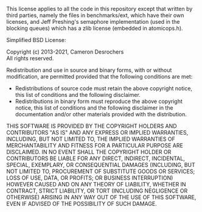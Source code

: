 This license applies to all the code in this repository except that written by third
parties, namely the files in benchmarks/ext, which have their own licenses, and Jeff
Preshing's semaphore implementation (used in the blocking queues) which has a zlib
license (embedded in atomicops.h).

Simplified BSD License:

Copyright (c) 2013-2021, Cameron Desrochers  
All rights reserved.

Redistribution and use in source and binary forms, with or without modification,
are permitted provided that the following conditions are met:

- Redistributions of source code must retain the above copyright notice, this list of
conditions and the following disclaimer.
- Redistributions in binary form must reproduce the above copyright notice, this list of
conditions and the following disclaimer in the documentation and/or other materials
provided with the distribution.

THIS SOFTWARE IS PROVIDED BY THE COPYRIGHT HOLDERS AND CONTRIBUTORS "AS IS" AND ANY
EXPRESS OR IMPLIED WARRANTIES, INCLUDING, BUT NOT LIMITED TO, THE IMPLIED WARRANTIES OF
MERCHANTABILITY AND FITNESS FOR A PARTICULAR PURPOSE ARE DISCLAIMED. IN NO EVENT SHALL
THE COPYRIGHT HOLDER OR CONTRIBUTORS BE LIABLE FOR ANY DIRECT, INDIRECT, INCIDENTAL,
SPECIAL, EXEMPLARY, OR CONSEQUENTIAL DAMAGES (INCLUDING, BUT NOT LIMITED TO, PROCUREMENT
OF SUBSTITUTE GOODS OR SERVICES; LOSS OF USE, DATA, OR PROFITS; OR BUSINESS INTERRUPTION)
HOWEVER CAUSED AND ON ANY THEORY OF LIABILITY, WHETHER IN CONTRACT, STRICT LIABILITY, OR
TORT (INCLUDING NEGLIGENCE OR OTHERWISE) ARISING IN ANY WAY OUT OF THE USE OF THIS SOFTWARE,
EVEN IF ADVISED OF THE POSSIBILITY OF SUCH DAMAGE.

